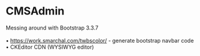 # CMSAdmin

Messing around with Bootstrap 3.3.7<br>
<br>
• https://work.smarchal.com/twbscolor/ - generate bootstrap navbar code
• CKEditor CDN (WYSIWYG editor)